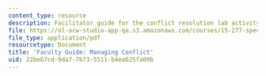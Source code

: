 ```yaml
---
content_type: resource
description: Facilitator guide for the conflict resolution lab activity.
file: https://ol-ocw-studio-app-qa.s3.amazonaws.com/courses/15-277-special-seminar-in-communications-leadership-and-personal-effectiveness-coaching-fall-2008/22beb7cd9da77b735511b4ea625fa09b_guide_06.pdf
file_type: application/pdf
resourcetype: Document
title: 'Faculty Guide: Managing Conflict'
uid: 22beb7cd-9da7-7b73-5511-b4ea625fa09b
---
```

